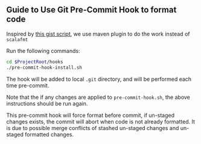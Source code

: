 ## Guide to Use Git Pre-Commit Hook to format code

Inspired by [this gist script](https://gist.github.com/alodavi/c42da82b888869bf935242b1160e05b7#file-pre-commit-hook-install-sh), we use maven plugin to do the work instead of `scalafmt`


Run the following commands:
```bash
cd $ProjectRoot/hooks
./pre-commit-hook-install.sh
```

The hook will be added to local `.git` directory, and will be performed each time pre-commit.

Note that the if any changes are applied to `pre-commit-hook.sh`, the above instructions should be run again.

This pre-commit hook will force format before commit, if un-staged changes exists, the commit will abort when code is not already formatted. It is due to possible merge conflicts of stashed un-staged changes and un-staged formatted changes.
